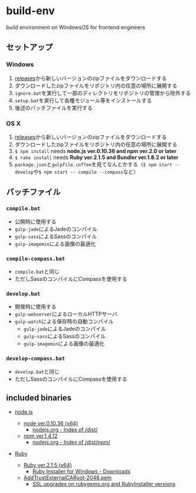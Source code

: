 # build-env

build environment on WindowsOS for frontend engineers

## セットアップ

### Windows

1. [releases](https://github.com/tsukurite/build-env/releases)から新しいバージョンのzipファイルをダウンロードする
2. ダウンロードしたzipファイルをリポジトリ内の任意の場所に展開する
3. `ignore.bat`を実行して一部のディレクトリをリポジトリの管理から除外する
4. `setup.bat`を実行して各種モジュール等をインストールする
5. 後述のバッチファイルを実行する

### OS X

1. [releases](https://github.com/tsukurite/build-env/releases)から新しいバージョンのzipファイルをダウンロードする
2. ダウンロードしたzipファイルをリポジトリ内の任意の場所に展開する
3. `$ npm install` needs **node.js ver.0.10.36 and npm ver.2.0 or later**
4. `$ rake install` needs **Ruby ver.2.1.5 and Bundler ver.1.8.2 or later**
5. `package.json`と`gulpfile.coffee`を見てなんとかする（`$ npm start -- develop`や`$ npm start -- compile --compass`など）

## バッチファイル

### `compile.bat`

- 公開時に使用する
- `gulp-jade`によるJadeのコンパイル
- `gulp-sass`によるSassのコンパイル
- `gulp-imagemin`による画像の最適化

### `compile-compass.bat`

- `compile.bat`と同じ
- ただしSassのコンパイルにCompassを使用する

### `develop.bat`

- 開発時に使用する
- `gulp-webserver`によるローカルHTTPサーバ
- `gulp-watch`による保存時の自動コンパイル
  - `gulp-jade`によるJadeのコンパイル
  - `gulp-sass`によるSassのコンパイル
  - `gulp-imagemin`による画像の最適化

### `develop-compass.bat`

- `develop.bat`と同じ
- ただしSassのコンパイルにCompassを使用する

## included binaries

- [node.js](http://nodejs.org/)
  - [node ver.0.10.36 (x64)](http://nodejs.org/dist/v0.10.36/x64/node.exe)
    - [nodejs.org - Index of /dist/](http://nodejs.org/dist/)
  - [npm ver.1.4.12](http://nodejs.org/dist/npm/npm-1.4.12.zip)
    - [nodejs.org - Index of /dist/npm/](http://nodejs.org/dist/npm/)

- [Ruby](https://www.ruby-lang.org/)
  - [Ruby ver.2.1.5 (x64)](http://dl.bintray.com/oneclick/rubyinstaller/ruby-2.1.5-x64-mingw32.7z?direct)
    - [Ruby Installer for Windows - Downloads](http://rubyinstaller.org/downloads/)
  - [AddTrustExternalCARoot-2048.pem](https://raw.githubusercontent.com/rubygems/rubygems/master/lib/rubygems/ssl_certs/AddTrustExternalCARoot-2048.pem)
    - [SSL upgrades on rubygems.org and RubyInstaller versions](https://gist.github.com/luislavena/f064211759ee0f806c88)
